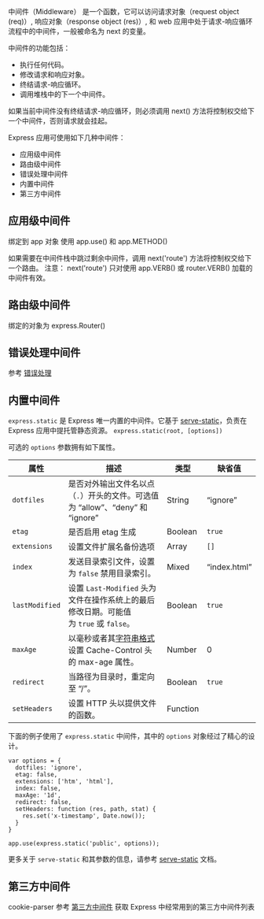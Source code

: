 中间件（Middleware） 是一个函数，它可以访问请求对象（request object (req)）, 响应对象（response object (res)）, 和 web 应用中处于请求-响应循环流程中的中间件，一般被命名为 next 的变量。

中间件的功能包括：
* 执行任何代码。
* 修改请求和响应对象。
* 终结请求-响应循环。
* 调用堆栈中的下一个中间件。

如果当前中间件没有终结请求-响应循环，则必须调用 next() 方法将控制权交给下一个中间件，否则请求就会挂起。

Express 应用可使用如下几种中间件：

* 应用级中间件
* 路由级中间件
* 错误处理中间件
* 内置中间件
* 第三方中间件

## 应用级中间件
绑定到 app 对象 使用 app.use() 和 app.METHOD()

如果需要在中间件栈中跳过剩余中间件，调用 next('route') 方法将控制权交给下一个路由。 注意： next('route') 只对使用 app.VERB() 或 router.VERB() 加载的中间件有效。

## 路由级中间件
绑定的对象为 express.Router()

## 错误处理中间件
参考 [错误处理](http://www.expressjs.com.cn/guide/error-handling.html)

## 内置中间件
`express.static` 是 Express 唯一内置的中间件。它基于 [serve-static](https://github.com/expressjs/serve-static)，负责在 Express 应用中提托管静态资源。
`express.static(root, [options])`

可选的 `options` 参数拥有如下属性。

| 属性 | 描述 | 类型 | 缺省值 |
| --- | --- | --- | --- |
| `dotfiles` | 是否对外输出文件名以点（`.`）开头的文件。可选值为 “allow”、“deny” 和 “ignore” | String | “ignore” |
| `etag` | 是否启用 etag 生成 | Boolean | `true` |
| `extensions` | 设置文件扩展名备份选项 | Array | `[]` |
| `index` | 发送目录索引文件，设置为 `false` 禁用目录索引。 | Mixed | “index.html” |
| `lastModified` | 设置 `Last-Modified` 头为文件在操作系统上的最后修改日期。可能值为 `true` 或 `false`。 | Boolean | `true` |
| `maxAge` | 以毫秒或者其[字符串格式](https://www.npmjs.org/package/ms)设置 Cache-Control 头的 max-age 属性。 | Number | 0 |
| `redirect` | 当路径为目录时，重定向至 “/”。 | Boolean | `true` |
| `setHeaders` | 设置 HTTP 头以提供文件的函数。 | Function |   |

下面的例子使用了 `express.static` 中间件，其中的 `options` 对象经过了精心的设计。

~~~
var options = {
  dotfiles: 'ignore',
  etag: false,
  extensions: ['htm', 'html'],
  index: false,
  maxAge: '1d',
  redirect: false,
  setHeaders: function (res, path, stat) {
    res.set('x-timestamp', Date.now());
  }
}

app.use(express.static('public', options));

~~~

更多关于 `serve-static` 和其参数的信息，请参考 [serve-static](https://github.com/expressjs/serve-static) 文档。

## 第三方中间件
cookie-parser
参考 [第三方中间件](http://www.expressjs.com.cn/resources/middleware.html) 获取 Express 中经常用到的第三方中间件列表
